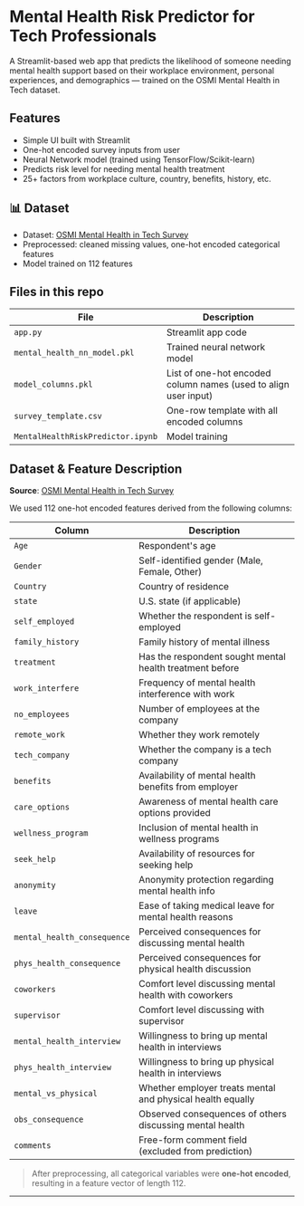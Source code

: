 # Mental Health Risk Predictor for Tech Professionals

A Streamlit-based web app that predicts the likelihood of someone needing mental health support based on their workplace environment, personal experiences, and demographics — trained on the OSMI Mental Health in Tech dataset.

## Features

- Simple UI built with Streamlit
- One-hot encoded survey inputs from user
- Neural Network model (trained using TensorFlow/Scikit-learn)
- Predicts risk level for needing mental health treatment
- 25+ factors from workplace culture, country, benefits, history, etc.

## 📊 Dataset

- Dataset: [OSMI Mental Health in Tech Survey](https://www.kaggle.com/osmi/mental-health-in-tech-survey)
- Preprocessed: cleaned missing values, one-hot encoded categorical features
- Model trained on 112 features

##  Files in this repo

| File | Description |
|------|-------------|
| `app.py` | Streamlit app code |
| `mental_health_nn_model.pkl` | Trained neural network model |
| `model_columns.pkl` | List of one-hot encoded column names (used to align user input) |
| `survey_template.csv` | One-row template with all encoded columns |
| `MentalHealthRiskPredictor.ipynb` | Model training |

## Dataset & Feature Description

**Source**: [OSMI Mental Health in Tech Survey](https://www.kaggle.com/osmi/mental-health-in-tech-survey)

We used 112 one-hot encoded features derived from the following columns:

| Column | Description |
|--------|-------------|
| `Age` | Respondent's age |
| `Gender` | Self-identified gender (Male, Female, Other) |
| `Country` | Country of residence |
| `state` | U.S. state (if applicable) |
| `self_employed` | Whether the respondent is self-employed |
| `family_history` | Family history of mental illness |
| `treatment` | Has the respondent sought mental health treatment before |
| `work_interfere` | Frequency of mental health interference with work |
| `no_employees` | Number of employees at the company |
| `remote_work` | Whether they work remotely |
| `tech_company` | Whether the company is a tech company |
| `benefits` | Availability of mental health benefits from employer |
| `care_options` | Awareness of mental health care options provided |
| `wellness_program` | Inclusion of mental health in wellness programs |
| `seek_help` | Availability of resources for seeking help |
| `anonymity` | Anonymity protection regarding mental health info |
| `leave` | Ease of taking medical leave for mental health reasons |
| `mental_health_consequence` | Perceived consequences for discussing mental health |
| `phys_health_consequence` | Perceived consequences for physical health discussion |
| `coworkers` | Comfort level discussing mental health with coworkers |
| `supervisor` | Comfort level discussing with supervisor |
| `mental_health_interview` | Willingness to bring up mental health in interviews |
| `phys_health_interview` | Willingness to bring up physical health in interviews |
| `mental_vs_physical` | Whether employer treats mental and physical health equally |
| `obs_consequence` | Observed consequences of others discussing mental health |
| `comments` | Free-form comment field (excluded from prediction) |

> After preprocessing, all categorical variables were **one-hot encoded**, resulting in a feature vector of length 112.

---

